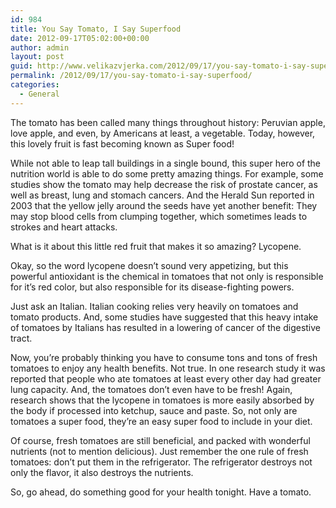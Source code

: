 ```yaml
---
id: 984
title: You Say Tomato, I Say Superfood
date: 2012-09-17T05:02:00+00:00
author: admin
layout: post
guid: http://www.velikazvjerka.com/2012/09/17/you-say-tomato-i-say-superfood/
permalink: /2012/09/17/you-say-tomato-i-say-superfood/
categories:
  - General
---
```

The tomato has been called many things throughout history: Peruvian apple, love apple, and even, by Americans at least, a vegetable. Today, however, this lovely fruit is fast becoming known as Super food!

While not able to leap tall buildings in a single bound, this super hero of the nutrition world is able to do some pretty amazing things. For example, some studies show the tomato may help decrease the risk of prostate cancer, as well as breast, lung and stomach cancers. And the Herald Sun reported in 2003 that the yellow jelly around the seeds have yet another benefit: They may stop blood cells from clumping together, which sometimes leads to strokes and heart attacks.

What is it about this little red fruit that makes it so amazing? Lycopene.

Okay, so the word lycopene doesn’t sound very appetizing, but this powerful antioxidant is the chemical in tomatoes that not only is responsible for it’s red color, but also responsible for its disease-fighting powers.

Just ask an Italian. Italian cooking relies very heavily on tomatoes and tomato products. And, some studies have suggested that this heavy intake of tomatoes by Italians has resulted in a lowering of cancer of the digestive tract.

Now, you’re probably thinking you have to consume tons and tons of fresh tomatoes to enjoy any health benefits. Not true. In one research study it was reported that people who ate tomatoes at least every other day had greater lung capacity. And, the tomatoes don’t even have to be fresh! Again, research shows that the lycopene in tomatoes is more easily absorbed by the body if processed into ketchup, sauce and paste. So, not only are tomatoes a super food, they’re an easy super food to include in your diet.

Of course, fresh tomatoes are still beneficial, and packed with wonderful nutrients (not to mention delicious). Just remember the one rule of fresh tomatoes: don’t put them in the refrigerator. The refrigerator destroys not only the flavor, it also destroys the nutrients.

So, go ahead, do something good for your health tonight. Have a tomato.